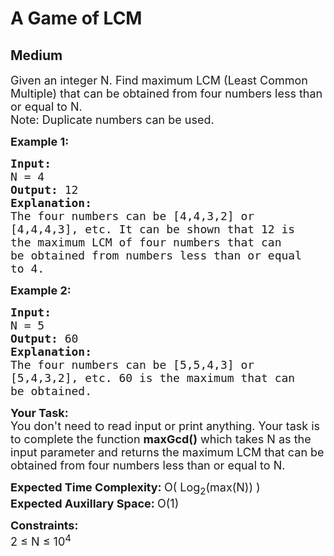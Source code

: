 # A Game of LCM
## Medium
<div class="problems_problem_content__Xm_eO"><p><span style="font-size:18px">Given an integer N. Find maximum LCM (Least Common Multiple)&nbsp;that can be obtained from four&nbsp;numbers less than or equal to N.<br>
Note: Duplicate numbers&nbsp;can be used.</span></p>

<p><strong><span style="font-size:18px">Example 1:</span></strong></p>

<pre><span style="font-size:18px"><strong>Input:</strong>
N = 4
<strong>Output: </strong>12
<strong>Explanation:</strong>
The four numbers can be [4,4,3,2] or
[4,4,4,3], etc. It can be shown that 12 is
the maximum LCM of four numbers that can
be obtained from numbers less than or equal 
to 4.</span></pre>

<p><strong><span style="font-size:18px">Example 2:</span></strong></p>

<pre><span style="font-size:18px"><strong>Input:</strong>
N = 5
<strong>Output: </strong>60
<strong>Explanation:</strong>
The four numbers can be [5,5,4,3] or
[5,4,3,2], etc. 60 is the maximum that can
be obtained.</span></pre>

<p><span style="font-size:18px"><strong>Your Task:</strong><br>
You don't need to read input or print anything. Your task is to complete the function <strong>maxGcd()</strong> which takes N as the input parameter and returns the maximum LCM&nbsp;that can be obtained from four numbers less than or equal to N.</span></p>

<p><span style="font-size:18px"><strong>Expected Time Complexity:&nbsp;</strong>O( Log<sub>2</sub>(max(N)) )<br>
<strong>Expected Auxillary Space:&nbsp;</strong>O(1)</span></p>

<p><span style="font-size:18px"><strong>Constraints:</strong><br>
2 ≤ N ≤&nbsp;10<sup>4</sup></span></p>
</div>